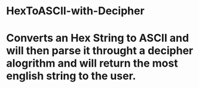 # HexToASCII-with-Decipher <h1>
  
# Converts an Hex String to ASCII and will then parse it throught a decipher alogrithm and will return the most english string to the user. 

